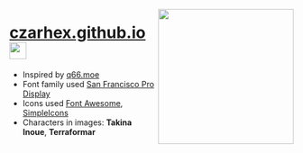 <a href="https://ko-fi.com/czarhex"><img src="https://avatars.githubusercontent.com/u/76652465?v=4" align="right" height="240"></a>

<h1><a href="https://czarhex.github.io/">czarhex.github.io</a> &nbsp; <a href="https://ko-fi.com/czarhex"><img src="https://avatars.githubusercontent.com/u/58597177?s=200&v=4" height="30"></a></h1>

- Inspired by [q66.moe](https://q66.moe/)
- Font family used [San Francisco Pro Display](https://developer.apple.com/fonts/)
- Icons used [Font Awesome](https://fontawesome.com/icons), [SimpleIcons](https://simpleicons.org/)
- Characters in images: **Takina Inoue**, **Terraformar**
